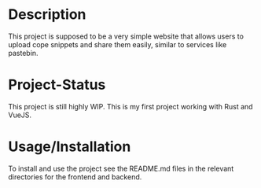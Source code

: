 # Description
This project is supposed to be a very simple website that allows users to upload cope snippets and share them easily, similar to services like pastebin.

# Project-Status
This project is still highly WIP.
This is my first project working with Rust and VueJS.


# Usage/Installation
To install and use the project see the README.md files in the relevant directories for the frontend and backend.
